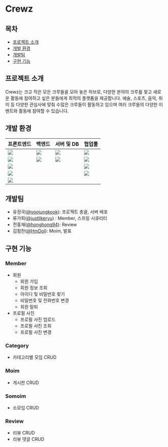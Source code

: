 # Crewz

## 목차

- [프로젝트 소개](#프로젝트-소개)
- [개발 환경](#개발-환경)
- [개발팀](#개발팀)
- [구현 기능](#구현-기능)

## 프로젝트 소개

Crewz는 크고 작은 모든 크루들을 모아 놓은 허브로, 다양한 분야의 크루를 찾고 새로운 활동에 참여하고 싶은 분들에게 최적의 플랫폼을 제공합니다. 예술, 스포츠, 음악, 취미 등 다양한 관심사에 맞춰 수많은
크루들이 활동하고 있으며 여러 크루들의 다양한 이벤트와 활동에 참여할 수 있습니다.

## 개발 환경

| 프론트엔드                                                                                                                     | 백엔드                                                                                                          | 서버 및 DB                                                                                                | 협업툴                                                                                                           |
|---------------------------------------------------------------------------------------------------------------------------|--------------------------------------------------------------------------------------------------------------|--------------------------------------------------------------------------------------------------------|---------------------------------------------------------------------------------------------------------------|
| <img src="https://img.shields.io/badge/html5-%23E34F26.svg?style=for-the-badge&logo=html5&logoColor=white">               | <img src="https://img.shields.io/badge/java-%23ED8B00.svg?style=for-the-badge&logo=openjdk&logoColor=white"> | <img src="https://img.shields.io/badge/Ubuntu-E95420?style=for-the-badge&logo=Ubuntu&logoColor=white"> | <img src="https://img.shields.io/badge/github-%23121011.svg?style=for-the-badge&logo=github&logoColor=white"> |
| <img src="https://img.shields.io/badge/CSS-1572B6?style=for-the-badge&logo=CSS3&logoColor=white">                         | <img src="https://img.shields.io/badge/SPRING-6DB33F?style=for-the-badge&logo=Spring&logoColor=white">       | <img src="https://img.shields.io/badge/Oracle-F80000?style=for-the-badge&logo=oracle&logoColor=white"> | <img src="https://img.shields.io/badge/FIGMA-F24E1E?style=for-the-badge&logo=Figma&logoColor=white">          |
| <img src="https://img.shields.io/badge/javascript-%23323330.svg?style=for-the-badge&logo=javascript&logoColor=%23F7DF1E"> |                                                                                                              |                                                                                                        | <img src="https://img.shields.io/badge/Notion-%23000000.svg?style=for-the-badge&logo=notion&logoColor=white"> |
| <img src="https://img.shields.io/badge/react-%2320232a.svg?style=for-the-badge&logo=react&logoColor=%2361DAFB">           |                                                                                                              |                                                                                                        | <img src="https://img.shields.io/badge/DBDiagram-004088?style=for-the-badge&logo=&logoColor=white">           |
| <img src="https://img.shields.io/badge/bootstrap-%238511FA.svg?style=for-the-badge&logo=bootstrap&logoColor=white">       |                                                                                                              |                                                                                                        |                                                                                                               |

## 개발팀

- 유정국([@yoojungkook](https://github.com/yoojungkook)): 프로젝트 총괄, 서버 배포
- 류가희([@justlikeryu](https://github.com/justlikeryu)) : Member, 스프링 시큐리티
- 전홍재([@honghong94](https://github.com/honghong94)): Review
- 김힘찬([@HmDol](https://github.com/HmDol)): Moim, 발표

## 구현 기능

### Member

- 회원
    - 회원 가입
    - 회원 정보 조회
    - 아이디 및 비밀번호 찾기
    - 비밀번호 및 전화번호 변경
    - 회원 탈퇴
- 프로필 사진 
    - 프로필 사진 업로드
    - 프로필 사진 조회
    - 프로필 사진 변경

### Category

- 카테고리별 모임 CRUD

### Moim

- 게시판 CRUD

### Somoim

- 소모임 CRUD

### Review

- 리뷰 CRUD
- 리뷰 댓글 CRUD


